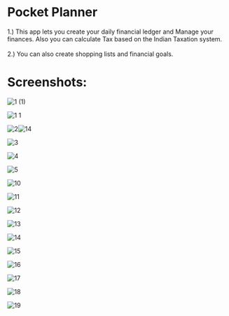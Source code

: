 # Pocket Planner

1.) This app lets you create your daily financial ledger and Manage your finances. Also you can calculate Tax based on the Indian Taxation system.</br></br>
2.) You can also create shopping lists and financial goals.

# Screenshots:

![1 (1)](https://user-images.githubusercontent.com/69116292/132897975-5e17ff7a-3ac8-4acc-b8c3-d800d0b04c20.png)

![1 1](https://user-images.githubusercontent.com/69116292/132898004-3d8a5fbd-0972-4eb7-ad26-07b2eab37a56.png)

![2](https://user-images.githubusercontent.com/69116292/132898022-b68fcda5-e42f-4b51-9176-4e9e33b72f1d.png)![14](https://user-images.githubusercontent.com/69116292/132898048-ad796c41-2495-4a6d-ad06-b9d7212a6cbe.png)

![3](https://user-images.githubusercontent.com/69116292/132898030-e7a19d27-48b3-4472-90dd-b886890d6fb0.png)

![4](https://user-images.githubusercontent.com/69116292/132898032-fc429669-593a-487d-bee6-13633b3a681a.png)

![5](https://user-images.githubusercontent.com/69116292/132898033-7c233128-11e9-468a-b97b-443913827b6a.png)

![10](https://user-images.githubusercontent.com/69116292/132898036-8c443745-cdc7-42bf-bd97-6705a9fdc1fd.png)

![11](https://user-images.githubusercontent.com/69116292/132898039-e8063a9d-efd7-421d-8882-81f508d9d79d.png)

![12](https://user-images.githubusercontent.com/69116292/132898044-94dd3b43-6aea-4770-b978-d6ecbabf13ba.png)

![13](https://user-images.githubusercontent.com/69116292/132898046-b08ff86d-8a17-4b34-a34c-8d512137fc54.png)

![14](https://user-images.githubusercontent.com/69116292/132898110-271a09cd-af36-43b4-a046-5b36d44e810d.png)

![15](https://user-images.githubusercontent.com/69116292/132898117-b38cef51-cd2b-4a45-a42f-8035d336a566.png)

![16](https://user-images.githubusercontent.com/69116292/132898118-ea7b883a-c4ad-4e7a-ac96-6c53754a00a0.png)

![17](https://user-images.githubusercontent.com/69116292/132898121-37e30d09-ef3b-4b0d-ba0a-56dfbd112f1d.png)

![18](https://user-images.githubusercontent.com/69116292/132898122-55fb5981-15d4-4a3d-8019-5558d17cc510.png)

![19](https://user-images.githubusercontent.com/69116292/132898124-5af6bd9a-fb33-48a9-9ba5-8bf802917b90.png)
